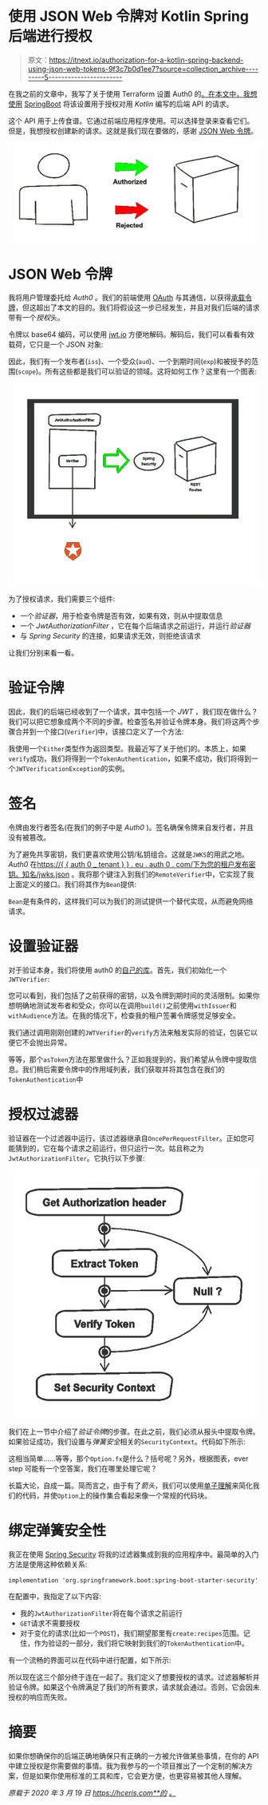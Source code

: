 # 使用 JSON Web 令牌对 Kotlin Spring 后端进行授权

> 原文：<https://itnext.io/authorization-for-a-kotlin-spring-backend-using-json-web-tokens-9f3c7b0d1ee7?source=collection_archive---------5----------------------->

在我之前的文章中，我写了关于使用 Terraform 设置 Auth0 的[。在本文中，我想使用](https://hceris.com/setting-up-auth0-with-terraform/) [SpringBoot](https://spring.io/) 将该设置用于授权对用 *Kotlin* 编写的后端 API 的请求。

这个 API 用于上传食谱。它通过前端应用程序使用。可以选择登录来查看它们。但是，我想授权创建新的请求。这就是我们现在要做的，感谢 [JSON Web 令牌](https://en.wikipedia.org/wiki/JSON_Web_Token)。

![](img/e04eb49558b348a94521658141a42704.png)

# JSON Web 令牌

我将用户管理委托给 *Auth0* 。我们的前端使用 [OAuth](https://auth0.com/docs/api-auth/which-oauth-flow-to-use) 与其通信，以获得[承载令牌](https://tools.ietf.org/html/rfc6750)，但这超出了本文的目的。我们将假设这一步已经发生，并且对我们后端的请求带有一个*授权*头。

令牌以 base64 编码，可以使用 [jwt.io](https://jwt.io/) 方便地解码。解码后，我们可以看看有效载荷，它只是一个 JSON 对象:

因此，我们有一个发布者(`iss`)、一个受众(`aud`)、一个到期时间(`exp`)和被授予的范围(`scope`)。所有这些都是我们可以验证的领域。这将如何工作？这里有一个图表:

![](img/10818e1589850871a4df14cf4cc5381b.png)

为了授权请求，我们需要三个组件:

*   一个*验证器*，用于检查令牌是否有效，如果有效，则从中提取信息
*   一个 *JwtAuthorizationFilter* ，它在每个后端请求之前运行，并运行*验证器*
*   与 *Spring Security* 的连接，如果请求无效，则拒绝该请求

让我们分别来看一看。

# 验证令牌

因此，我们的后端已经收到了一个请求，其中包括一个 *JWT* ，我们现在做什么？我们可以把它想象成两个不同的步骤。检查签名并验证令牌本身。我们将这两个步骤合并到一个接口(`Verifier`)中，该接口定义了一个方法:

我使用一个`Either`类型作为返回类型。我最近写了关于他们的。本质上，如果`verify`成功，我们将得到一个`TokenAuthentication`，如果不成功，我们将得到一个`JWTVerificationException`的实例。

# 签名

令牌由发行者签名(在我们的例子中是 *Auth0* )。签名确保令牌来自发行者，并且没有被篡改。

为了避免共享密钥，我们更喜欢使用公钥/私钥组合。这就是`JWKS`的用武之地。 *Auth0* 在[https://{ { auth 0 _ tenant } } . eu . auth 0 . com/下为您的租户发布密钥。知名/jwks.json](https://%7B%7Bauth0_tenant%7D%7D.eu.auth0.com/.well-known/jwks.json) 。我将那个键注入到我们的`RemoteVerifier`中，它实现了我上面定义的接口。我们将其作为`Bean`提供:

`Bean`是有条件的，这样我们可以为我们的测试提供一个替代实现，从而避免网络请求。

# 设置验证器

对于验证本身，我们将使用 auth0 的[自己的库](https://github.com/auth0/java-jwt)。首先，我们初始化一个`JWTVerifier`:

您可以看到，我们包括了之前获得的密钥，以及令牌到期时间的灵活限制。如果你想明确地测试发布者和受众，你可以在调用`build()`之前使用`withIssuer`和`withAudience`方法。在我的情况下，检查我的租户签署令牌感觉足够安全。

我们通过调用刚刚创建的`JWTVerifier`的`verify`方法来触发实际的验证，包装它以便它不会抛出异常。

等等，那个`asToken`方法在那里做什么？正如我提到的，我们希望从令牌中提取信息。我们稍后需要令牌中的作用域列表，我们获取并将其包含在我们的`TokenAuthentication`中

# 授权过滤器

验证器在一个过滤器中运行，该过滤器继承自`OncePerRequestFilter`。正如您可能猜到的，它在每个请求之前运行，但只运行一次。姑且称之为`JwtAuthorizationFilter`。它执行以下步骤:

![](img/69dd887321d24aff70c43469b456cc92.png)

我们在上一节中介绍了*验证令牌*的步骤。在此之前，我们必须从报头中提取令牌。如果验证成功，我们设置与*弹簧安全*相关的`SecurityContext`。代码如下所示:

这相当简单……等等，那个`Option.fx`是什么？括号呢？另外，根据图表，ever step 可能有一个空答案，我们在哪里处理它呢？

长篇大论，自成一篇。简而言之，由于有了*箭头*，我们可以使用[单子理解](https://arrow-kt.io/docs/patterns/monad_comprehensions/)来简化我们的代码，并使`Option`上的操作集合看起来像一个常规的代码块。

# 绑定弹簧安全性

我正在使用 [Spring Security](https://spring.io/projects/spring-security) 将我的过滤器集成到我的应用程序中。最简单的入门方法是使用这种依赖关系:

```
implementation 'org.springframework.boot:spring-boot-starter-security'
```

在配置中，我指定了以下内容:

*   我的`JwtAuthorizationFilter`将在每个请求之前运行
*   `GET`请求不需要授权
*   对于变化的请求(比如一个`POST`)，我们期望那里有`create:recipes`范围。记住，作为验证的一部分，我们将它映射到我们的`TokenAuthentication`中。

有一个流畅的界面可以在代码中进行配置，如下所示:

所以现在这三个部分终于连在一起了。我们定义了想要授权的请求。过滤器解析并验证令牌。如果这个令牌满足了我们的所有要求，请求就会通过。否则，它会因未授权的响应而失败。

# 摘要

如果你想确保你的后端正确地确保只有正确的一方被允许做某些事情，在你的 API 中建立授权是你需要做的事情。我为我参与的一个项目推出了一个定制的解决方案，但是如果你使用标准的工具和库，它会更方便，也更容易被其他人理解。

*原载于 2020 年 3 月 19 日 https://hceris.com**的* [*。*](https://hceris.com/authorize-spring-backend-with-jwt-in-kotlin/)